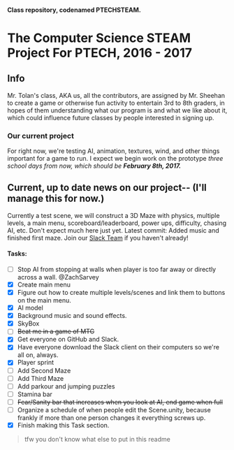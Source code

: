 #### Class repository, codenamed PTECHSTEAM.
# The Computer Science STEAM Project For PTECH, 2016 - 2017
## Info
Mr. Tolan's class, AKA us, all the contributors, are assigned by Mr. Sheehan to create a game or otherwise fun activity to entertain 3rd to 8th graders, in hopes of them understanding what our program is and what we like about it, which could influence future classes by people interested in signing up. 
### Our current project
For right now, we're testing AI, animation, textures, wind, and other things important for a game to run. I expect we begin work on the prototype _three school days from now, which should be **February 8th, 2017.**_
## Current, up to date news on our project--  (I'll manage this for now.)

Currently a test scene, we will construct a 3D Maze with physics, multiple levels, a main menu, scoreboard/leaderboard, power ups, difficulty, chasing AI, etc.
Don't expect much here just yet.
Latest commit: Added music and finished first maze.
Join our [Slack Team](https://computertechsteamproj.slack.com) if you haven't already!

#### Tasks:

- [ ] Stop AI from stopping at walls when player is too far away or directly across a wall. @ZachSarvey
- [x] Create main menu
- [x] Figure out how to create multiple levels/scenes and link them to buttons on the main menu.
- [x] AI model
- [x] Background music and sound effects.
- [x] SkyBox
- [ ] ~~Beat me in a game of MTG~~
- [x] Get everyone on GitHub and Slack.
- [x] Have everyone download the Slack client on their computers so we're all on, always.
- [x] Player sprint
- [ ] Add Second Maze
- [ ] Add Third Maze
- [ ] Add parkour and jumping puzzles
- [ ] Stamina bar
- [ ] ~~Fear/Sanity bar that increases when you look at AI, end game when full~~
- [ ] Organize a schedule of when people edit the Scene.unity, because frankly if more than one person changes it everything screws up.
- [x] Finish making this Task section.
>tfw you don't know what else to put in this readme